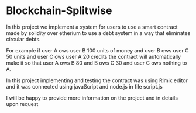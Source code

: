 # Blockchain-Splitwise

In this project we implement a system for users to use a smart contract made by solidity over etherium to use a debt system in a way that eliminates circular debts.

For example if user A ows user B 100 units of money and user B ows user C 50 units and user C ows user A 20 credits the contract will automatically make it so that user A ows B 80 and B ows C 30 and user C ows nothing to A.

In this project implementing and testing the contract was using Rimix editor and it was connected using javaScript and node.js in file script.js 

I will be happy to provide more information on the project and in details upon request
